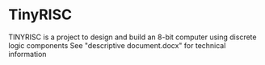 # TinyRISC
 TINYRISC is a project to design and build an 8-bit computer using discrete logic components
 See "descriptive document.docx" for technical information
